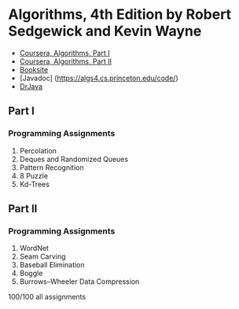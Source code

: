 # Algorithms, 4th Edition by Robert Sedgewick and Kevin Wayne

* [Coursera, Algorithms, Part I](https://www.coursera.org/learn/algorithms-part1)
* [Coursera, Algorithms, Part II](https://www.coursera.org/learn/algorithms-part2)
* [Booksite](http://algs4.cs.princeton.edu)
* [Javadoc] (https://algs4.cs.princeton.edu/code/)
* [DrJava](http://www.drjava.org)

 ## Part I 
### Programming Assignments
1. Percolation
2. Deques and Randomized Queues
3. Pattern Recognition
4. 8 Puzzle
5. Kd-Trees 
 
 ## Part II 
### Programming Assignments
1. WordNet
2. Seam Carving
3. Baseball Elimination
4. Boggle
5. Burrows–Wheeler Data Compression

 100/100 all assignments